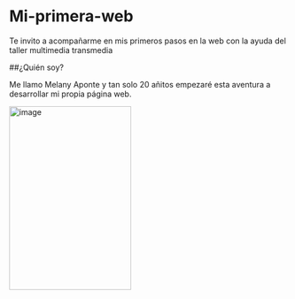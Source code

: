 # Mi-primera-web
Te invito a acompañarme en mis primeros pasos en la web con la ayuda del taller multimedia transmedia

##¿Quién soy?

Me llamo Melany Aponte y tan solo 20 añitos empezaré esta aventura a desarrollar mi propia página web. 

<img width="220" height="332" alt="image" src="https://github.com/user-attachments/assets/f420ec1b-0688-457f-aae5-95edb1e79377" />

